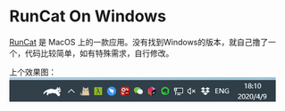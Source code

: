 # RunCat On Windows

[RunCat](https://itunes.apple.com/nz/app/runcat/id1429033973?mt=12&ref=appinn) 是 MacOS 上的一款应用。没有找到Windows的版本，就自己撸了一个，代码比较简单，如有特殊需求，自行修改。

上个效果图：
![cat](images/demo.gif)
